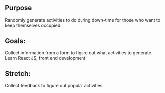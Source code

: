 ## Purpose

Randomly generate activities to do during down-time for those who want to keep themselves occupied.

## Goals:

Collect information from a form to figure out what activities to generate.
Learn React JS, front end development

## Stretch:

Collect feedback to figure out popular activities
